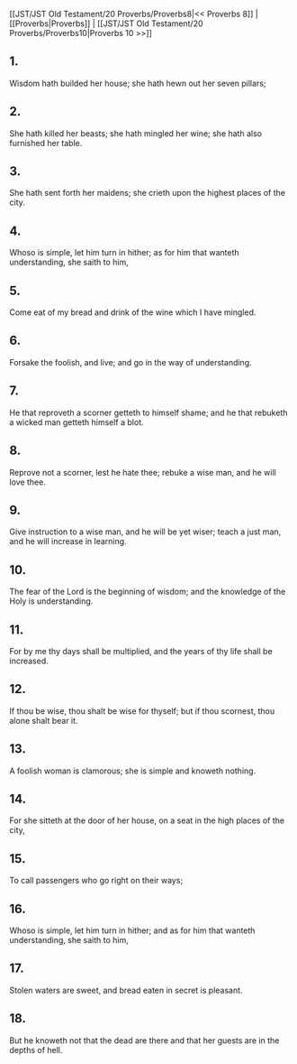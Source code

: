 [[JST/JST Old Testament/20 Proverbs/Proverbs8|<< Proverbs 8]] | [[Proverbs|Proverbs]] | [[JST/JST Old Testament/20 Proverbs/Proverbs10|Proverbs 10 >>]]
## 1.
Wisdom hath builded her house; she hath hewn out her seven pillars;
## 2.
She hath killed her beasts; she hath mingled her wine; she hath also furnished her table.
## 3.
She hath sent forth her maidens; she crieth upon the highest places of the city.
## 4.
Whoso is simple, let him turn in hither; as for him that wanteth understanding, she saith to him,
## 5.
Come eat of my bread and drink of the wine which I have mingled.
## 6.
Forsake the foolish, and live; and go in the way of understanding.
## 7.
He that reproveth a scorner getteth to himself shame; and he that rebuketh a wicked man getteth himself a blot.
## 8.
Reprove not a scorner, lest he hate thee; rebuke a wise man, and he will love thee.
## 9.
Give instruction to a wise man, and he will be yet wiser; teach a just man, and he will increase in learning.
## 10.
The fear of the Lord is the beginning of wisdom; and the knowledge of the Holy is understanding.
## 11.
For by me thy days shall be multiplied, and the years of thy life shall be increased.
## 12.
If thou be wise, thou shalt be wise for thyself; but if thou scornest, thou alone shalt bear it.
## 13.
A foolish woman is clamorous; she is simple and knoweth nothing.
## 14.
For she sitteth at the door of her house, on a seat in the high places of the city,
## 15.
To call passengers who go right on their ways;
## 16.
Whoso is simple, let him turn in hither; and as for him that wanteth understanding, she saith to him,
## 17.
Stolen waters are sweet, and bread eaten in secret is pleasant.
## 18.
But he knoweth not that the dead are there and that her guests are in the depths of hell.

